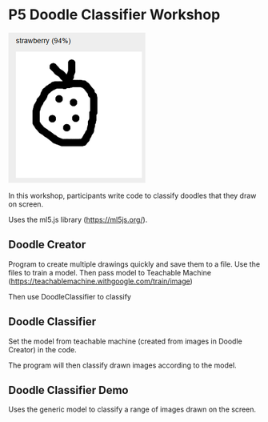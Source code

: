 # P5 Doodle Classifier Workshop

![Doodle](image.png)

In this workshop, participants write code to classify doodles that they draw on screen.

Uses the ml5.js library (https://ml5js.org/).

## Doodle Creator
Program to create multiple drawings quickly and save them to a file.
Use the files to train a model.
Then pass model to Teachable Machine (https://teachablemachine.withgoogle.com/train/image)

Then use DoodleClassifier to classify

## Doodle Classifier

Set the model from teachable machine (created from images in Doodle Creator) in the code.

The program will then classify drawn images according to the model.


## Doodle Classifier Demo
Uses the generic model to classify a range of images drawn on the screen.



